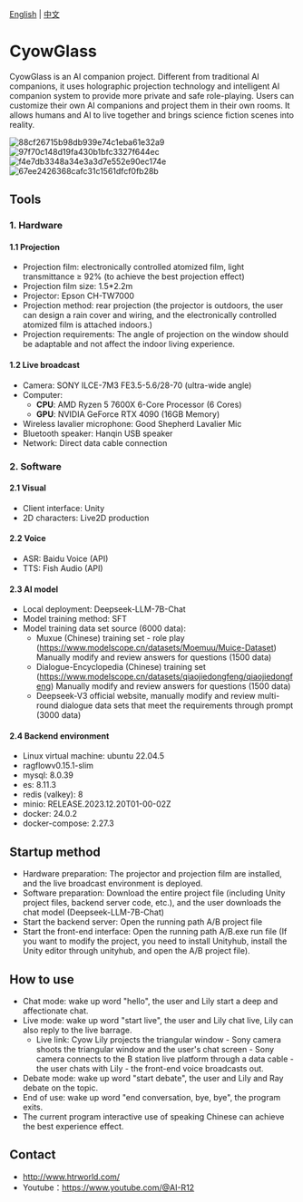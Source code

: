 [English](README.md) | [中文](README_zh-CN.md)

# CyowGlass
CyowGlass is an AI companion project. Different from traditional AI companions, it uses holographic projection technology and intelligent AI companion system to provide more private and safe role-playing. Users can customize their own AI companions and project them in their own rooms. It allows humans and AI to live together and brings science fiction scenes into reality.

![88cf26715b98db939e74c1eba61e32a9](https://github.com/user-attachments/assets/66380220-d136-400c-bf22-eeb561830aa7)
![97f70c148d19fa430b1bfc3327f644ec](https://github.com/user-attachments/assets/fd15f848-6e6c-4562-b558-1f39481e85bc)
![f4e7db3348a34e3a3d7e552e90ec174e](https://github.com/user-attachments/assets/7f1a0425-f62e-4228-a390-f11265964098)
![67ee2426368cafc31c1561dfcf0fb28b](https://github.com/user-attachments/assets/8241ee84-45bc-4d2d-b123-8316cca02c0b)


## Tools
### 1. Hardware
#### 1.1 Projection
- Projection film: electronically controlled atomized film, light transmittance ≥ 92% (to achieve the best projection effect)
- Projection film size: 1.5*2.2m 
- Projector: Epson CH-TW7000
- Projection method: rear projection (the projector is outdoors, the user can design a rain cover and wiring, and the electronically controlled atomized film is attached indoors.)
- Projection requirements: The angle of projection on the window should be adaptable and not affect the indoor living experience.

#### 1.2 Live broadcast
- Camera: SONY ILCE-7M3 FE3.5-5.6/28-70 (ultra-wide angle)
- Computer:
  - ​**CPU**: AMD Ryzen 5 7600X 6-Core Processor (6 Cores)  
  - ​**GPU**: NVIDIA GeForce RTX 4090 (16GB Memory)
- Wireless lavalier microphone: Good Shepherd Lavalier Mic
- Bluetooth speaker: Hanqin USB speaker
- Network: Direct data cable connection

### 2. Software
#### 2.1 Visual
- Client interface: Unity
- 2D characters: Live2D production

#### 2.2 Voice
- ASR: Baidu Voice (API)
- TTS: Fish Audio (API)

#### 2.3 AI model
- Local deployment: Deepseek-LLM-7B-Chat
- Model training method: SFT
- Model training data set source (6000 data):
  - Muxue (Chinese) training set - role play (https://www.modelscope.cn/datasets/Moemuu/Muice-Dataset) Manually modify and review answers for questions (1500 data)
  - Dialogue-Encyclopedia (Chinese) training set (https://www.modelscope.cn/datasets/qiaojiedongfeng/qiaojiedongfeng) Manually modify and review answers for questions (1500 data)
  - Deepseek-V3 official website, manually modify and review multi-round dialogue data sets that meet the requirements through prompt (3000 data)

#### 2.4 Backend environment
- Linux virtual machine: ubuntu 22.04.5
- ragflowv0.15.1-slim
- mysql: 8.0.39
- es: 8.11.3
- redis (valkey): 8
- minio: RELEASE.2023.12.20T01-00-02Z
- docker: 24.0.2
- docker-compose: 2.27.3

## Startup method
- Hardware preparation: The projector and projection film are installed, and the live broadcast environment is deployed.
- Software preparation: Download the entire project file (including Unity project files, backend server code, etc.), and the user downloads the chat model (Deepseek-LLM-7B-Chat)
- Start the backend server: Open the running path A/B project file
- Start the front-end interface: Open the running path A/B.exe run file (If you want to modify the project, you need to install Unityhub, install the Unity editor through unityhub, and open the A/B project file).

## How to use
- Chat mode: wake up word "hello", the user and Lily start a deep and affectionate chat.
- Live mode: wake up word "start live", the user and Lily chat live, Lily can also reply to the live barrage.
  - Live link: Cyow Lily projects the triangular window - Sony camera shoots the triangular window and the user's chat screen - Sony camera connects to the B station live platform through a data cable - the user chats with Lily - the front-end voice broadcasts out.
- Debate mode: wake up word "start debate", the user and Lily and Ray debate on the topic.
- End of use: wake up word "end conversation, bye, bye", the program exits.
- The current program interactive use of speaking Chinese can achieve the best experience effect.


## Contact
- http://www.htrworld.com/
- Youtube：https://www.youtube.com/@AI-R12


